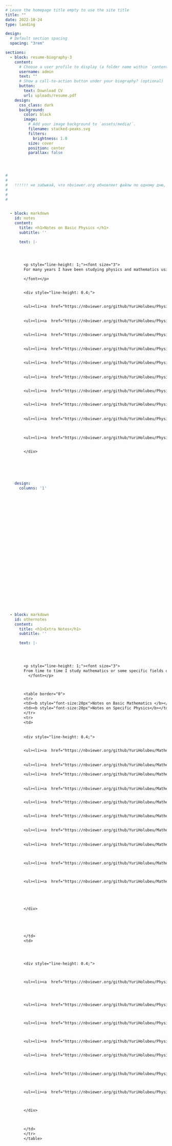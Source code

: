 ```yaml
---
# Leave the homepage title empty to use the site title
title: ""
date: 2022-10-24
type: landing

design:
  # Default section spacing
  spacing: "3rem"

sections:
  - block: resume-biography-3
    content:
      # Choose a user profile to display (a folder name within `content/authors/`)
      username: admin
      text: ""
      # Show a call-to-action button under your biography? (optional)
      button:
        text: Download CV
        url: uploads/resume.pdf
    design:
      css_class: dark
      background:
        color: black
        image:
          # Add your image background to `assets/media/`.
          filename: stacked-peaks.svg
          filters:
            brightness: 1.0
          size: cover
          position: center
          parallax: false




#
#
#   !!!!!! не забывай, что nbviewer.org обновляет файлы по одному дню, ну или явно нужно указывать номер коммита
#
#
#

          
  - block: markdown
    id: notes
    content:
      title: <h1>Notes on Basic Physics </h1>
      subtitle: ''

      text: |-    




        <p style="line-height: 1;"><font size="3"> 
        For many years I have been studying physics and mathematics using the approach I describe <a  href="https://nbviewer.org/github/YuriHolubeu/Physics-Notes/blob/main/decription of my notes.pdf" target="_blank">here</a>. Following such a philosophy of doing science, I have created notes below. Now they are an unfinished demo version, which illustrates how they will look after some years of working on them. In this section, there are notes on the most important parts of physics.
        
        </font></p>


        <div style="line-height: 0.4;"> 


        <ul><li><a  href="https://nbviewer.org/github/YuriHolubeu/Physics-Notes/blob/main/basic%20physics/%E2%96%A0%20%20mechanics.pdf" target="_blank">mechanics</a></li></ul>
        
        
        <ul><li><a  href="https://nbviewer.org/github/YuriHolubeu/Physics-Notes/blob/main/basic%20physics/◊%20%20field%20theory.pdf" target="_blank">field theory</a></li></ul>


        <ul><li><a  href="https://nbviewer.org/github/YuriHolubeu/Physics-Notes/blob/main/basic%20physics/◊%20gravity.pdf" target="_blank">gravity</a></li></ul>
        
        
        <ul><li><a  href="https://nbviewer.org/github/YuriHolubeu/Physics-Notes/blob/main/basic%20physics/●%20%20quantum%20mechanics.pdf" target="_blank">quantum mechanics</a></li></ul>


        <ul><li><a  href="https://nbviewer.org/github/YuriHolubeu/Physics-Notes/blob/main/basic%20physics/◘%20quantum%20field%20theory.pdf" target="_blank">quantum field theory</a></li></ul>
        
        
        <ul><li><a  href="https://nbviewer.org/github/YuriHolubeu/Physics-Notes/blob/main/basic%20physics/☐%20%20statistical%20physics.pdf" target="_blank">statistical physics</a></li></ul>


        <ul><li><a  href="https://nbviewer.org/github/YuriHolubeu/Physics-Notes/blob/main/basic%20physics/☐ condensed matter.pdf" target="_blank">condensed matter</a></li></ul>


        <ul><li><a  href="https://nbviewer.org/github/YuriHolubeu/Physics-Notes/blob/main/basic%20physics/☼%20kinetics.pdf" target="_blank">kinetics</a></li></ul>
        
        
        <ul><li><a  href="https://nbviewer.org/github/YuriHolubeu/Physics-Notes/blob/main/basic%20physics/♣%20%20electrodynamics.pdf" target="_blank">electrodynamics</a></li></ul>

        
        
        <ul><li><a  href="https://nbviewer.org/github/YuriHolubeu/Physics-Notes/blob/main/basic%20physics/☕%20continuum%20mechanics.pdf" target="_blank">continuum mechanics</a></li></ul>

        
        </div>






    design:
      columns: '1'


























          
  - block: markdown
    id: othernotes
    content:
      title: <h1>Extra Notes</h1>
      subtitle: ''

      text: |-    


        

        <p style="line-height: 1;"><font size="3">   
        From time to time I study mathematics or some specific fields of physics, and below are my notes on some of the most important of them.
          </font></p>



        <table border="0">
        <tr>
        <td><b style="font-size:20px">Notes on Basic Mathematics </b></td>
        <td><b style="font-size:20px">Notes on Specific Physics</b></td>
        </tr>
        <tr>
        <td>
        
        
        <div style="line-height: 0.4;"> 


        <ul><li><a  href="https://nbviewer.org/github/YuriHolubeu/Mathematics-Notes/blob/main/■%20%20mathematical analysis.pdf" target="_blank">mathematical analysis</a></li></ul>
        
        
        <ul><li><a  href="https://nbviewer.org/github/YuriHolubeu/Mathematics-Notes/blob/main/■%20complex analysis.pdf" target="_blank">complex analysis</a></li></ul>

        <ul><li><a  href="https://nbviewer.org/github/YuriHolubeu/Mathematics-Notes/blob/main/◊  differential equations.pdf" target="_blank">differential equations</a></li></ul>
        
        
        <ul><li><a  href="https://nbviewer.org/github/YuriHolubeu/Mathematics-Notes/blob/main/◊  partial differential equations.pdf" target="_blank">partial diff. equations</a></li></ul>


        <ul><li><a  href="https://nbviewer.org/github/YuriHolubeu/Mathematics-Notes/blob/main/◊ oscillations.pdf" target="_blank">oscillations</a></li></ul>


        <ul><li><a  href="https://nbviewer.org/github/YuriHolubeu/Mathematics-Notes/blob/main/■ special functions.pdf" target="_blank">special functions</a></li></ul>

        
        <ul><li><a  href="https://nbviewer.org/github/YuriHolubeu/Mathematics-Notes/blob/main/☐ algebra.pdf" target="_blank">algebra</a></li></ul>
        
        
        <ul><li><a  href="https://nbviewer.org/github/YuriHolubeu/Mathematics-Notes/blob/main/☐ linear algebra.pdf" target="_blank">linear algebra</a></li></ul>

        
        
        <ul><li><a  href="https://nbviewer.org/github/YuriHolubeu/Mathematics-Notes/blob/main/♣%20%20probability%20theory.pdf" target="_blank">probability theory</a></li></ul>



        <ul><li><a  href="https://nbviewer.org/github/YuriHolubeu/Mathematics-Notes/blob/main/◘ differential geometry.pdf" target="_blank"> differential geometry</a></li></ul>





        </div>





        </td>
        <td>




        <div style="line-height: 0.4;"> 



        <ul><li><a  href="https://nbviewer.org/github/YuriHolubeu/Physics-Notes/blob/main/specific%20physics/❁%20special%20field%20and%20gravity%20theories.pdf" target="_blank">special field theories</a></li></ul>
        



        <ul><li><a  href="https://nbviewer.org/github/YuriHolubeu/Physics-Notes/blob/main/specific%20physics/◊%20cosmology.pdf" target="_blank">cosmology</a></li></ul>



        <ul><li><a  href="https://nbviewer.org/github/YuriHolubeu/Physics-Notes/blob/main/specific%20physics/☐%20thermodynamics.pdf" target="_blank">thermodynamics</a></li></ul>



        <ul><li><a  href="https://nbviewer.org/github/YuriHolubeu/Physics-Notes/blob/main/specific%20physics/♣%20magnetism.pdf" target="_blank">magnetism</a></li></ul>


        <ul><li><a  href="https://nbviewer.org/github/YuriHolubeu/Physics-Notes/blob/main/specific%20physics/♣%20optics.pdf" target="_blank">optics</a></li></ul>
        


        <ul><li><a  href="https://nbviewer.org/github/YuriHolubeu/Physics-Notes/blob/main/specific%20physics/☐%20superconductivity.pdf" target="_blank">superconductivity</a></li></ul>
        


        <ul><li><a  href="https://nbviewer.org/github/YuriHolubeu/Physics-Notes/blob/main/specific%20physics/●%20quantum%20information%20theory.pdf" target="_blank">quantum information</a></li></ul>



        </div>


        
        </td>
        </tr>
        </table>
        
        
































          
  - block: markdown
    id: researchnotes
    content:
      title: <h1>Notes on Some Reserach Projects in Physics</h1>
      subtitle: ''
      text: |- 


        <p style="line-height: 1;"><font size="3"> 
        I had several research projects, which didn't lead to the creation of articles, but I understood many methods and collected them in the notes below. Maybe I will return to some of these projects one day.
        </font></p>





        <div style="line-height: 0.4;"> 



        <ul><li><a  href="https://nbviewer.org/github/YuriHolubeu/Physics-Notes/blob/main/some%20projects/◊%20gravitational%20lensing.pdf" target="_blank">gravitational lensing</a></li></ul>



        <ul><li><a  href="https://nbviewer.org/github/YuriHolubeu/Physics-Notes/blob/main/some%20projects/◊%20gravitational%20waves.pdf" target="_blank">gravitational waves</a></li></ul>
        



        <ul><li><a  href="https://nbviewer.org/github/YuriHolubeu/Physics-Notes/blob/main/some%20projects/◘%20waveguide%20QED.pdf" target="_blank">waveguide QED</a></li></ul>
        



        <ul><li><a  href="https://nbviewer.org/github/YuriHolubeu/Physics-Notes/blob/main/some%20projects/☐%20electronic%20properties%20of%201D%20and%202D%20materials.pdf" target="_blank">electronic properties of 1D and 2D materials</a></li></ul>
        
        
        

        <ul><li><a  href="https://nbviewer.org/github/YuriHolubeu/Physics-Notes/blob/main/some%20projects/❁%20duality%20in%20special%20field%20theories.pdf" target="_blank">duality in special field theories</a></li></ul></li></ul>


        </div>









---
```



